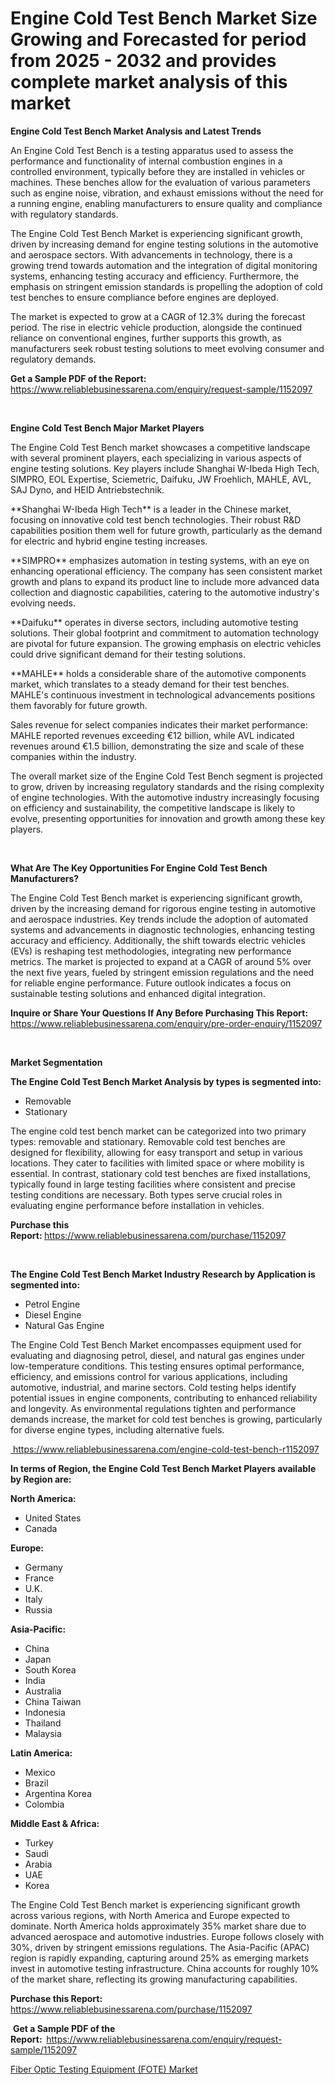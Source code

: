 <p><h1>Engine Cold Test Bench Market Size Growing and Forecasted for period from 2025 - 2032 and provides complete market analysis of this market</h1></p><p><strong>Engine Cold Test Bench Market Analysis and Latest Trends</strong></p>
<p><p>An Engine Cold Test Bench is a testing apparatus used to assess the performance and functionality of internal combustion engines in a controlled environment, typically before they are installed in vehicles or machines. These benches allow for the evaluation of various parameters such as engine noise, vibration, and exhaust emissions without the need for a running engine, enabling manufacturers to ensure quality and compliance with regulatory standards.</p><p>The Engine Cold Test Bench Market is experiencing significant growth, driven by increasing demand for engine testing solutions in the automotive and aerospace sectors. With advancements in technology, there is a growing trend towards automation and the integration of digital monitoring systems, enhancing testing accuracy and efficiency. Furthermore, the emphasis on stringent emission standards is propelling the adoption of cold test benches to ensure compliance before engines are deployed.</p><p>The market is expected to grow at a CAGR of 12.3% during the forecast period. The rise in electric vehicle production, alongside the continued reliance on conventional engines, further supports this growth, as manufacturers seek robust testing solutions to meet evolving consumer and regulatory demands.</p></p>
<p><strong>Get a Sample PDF of the Report:&nbsp;</strong> <a href="https://www.reliablebusinessarena.com/enquiry/request-sample/1152097?utm_campaign=2143&utm_medium=2&utm_source=Github&utm_content=ia&utm_term=24022025&utm_id=engine-cold-test-bench">https://www.reliablebusinessarena.com/enquiry/request-sample/1152097</a></p>
<p>&nbsp;</p>
<p><strong>Engine Cold Test Bench Major Market Players</strong></p>
<p><p>The Engine Cold Test Bench market showcases a competitive landscape with several prominent players, each specializing in various aspects of engine testing solutions. Key players include Shanghai W-Ibeda High Tech, SIMPRO, EOL Expertise, Sciemetric, Daifuku, JW Froehlich, MAHLE, AVL, SAJ Dyno, and HEID Antriebstechnik.</p><p>**Shanghai W-Ibeda High Tech** is a leader in the Chinese market, focusing on innovative cold test bench technologies. Their robust R&D capabilities position them well for future growth, particularly as the demand for electric and hybrid engine testing increases.</p><p>**SIMPRO** emphasizes automation in testing systems, with an eye on enhancing operational efficiency. The company has seen consistent market growth and plans to expand its product line to include more advanced data collection and diagnostic capabilities, catering to the automotive industry's evolving needs.</p><p>**Daifuku** operates in diverse sectors, including automotive testing solutions. Their global footprint and commitment to automation technology are pivotal for future expansion. The growing emphasis on electric vehicles could drive significant demand for their testing solutions.</p><p>**MAHLE** holds a considerable share of the automotive components market, which translates to a steady demand for their test benches. MAHLE's continuous investment in technological advancements positions them favorably for future growth.</p><p>Sales revenue for select companies indicates their market performance: MAHLE reported revenues exceeding €12 billion, while AVL indicated revenues around €1.5 billion, demonstrating the size and scale of these companies within the industry.</p><p>The overall market size of the Engine Cold Test Bench segment is projected to grow, driven by increasing regulatory standards and the rising complexity of engine technologies. With the automotive industry increasingly focusing on efficiency and sustainability, the competitive landscape is likely to evolve, presenting opportunities for innovation and growth among these key players.</p></p>
<p>&nbsp;</p>
<p><strong>What Are The Key Opportunities For Engine Cold Test Bench Manufacturers?</strong></p>
<p><p>The Engine Cold Test Bench market is experiencing significant growth, driven by the increasing demand for rigorous engine testing in automotive and aerospace industries. Key trends include the adoption of automated systems and advancements in diagnostic technologies, enhancing testing accuracy and efficiency. Additionally, the shift towards electric vehicles (EVs) is reshaping test methodologies, integrating new performance metrics. The market is projected to expand at a CAGR of around 5% over the next five years, fueled by stringent emission regulations and the need for reliable engine performance. Future outlook indicates a focus on sustainable testing solutions and enhanced digital integration.</p></p>
<p><strong>Inquire or Share Your Questions If Any Before Purchasing This Report:</strong> <a href="https://www.reliablebusinessarena.com/enquiry/pre-order-enquiry/1152097?utm_campaign=2143&utm_medium=2&utm_source=Github&utm_content=ia&utm_term=24022025&utm_id=engine-cold-test-bench">https://www.reliablebusinessarena.com/enquiry/pre-order-enquiry/1152097</a></p>
<p>&nbsp;</p>
<p><strong>Market Segmentation</strong></p>
<p><strong>The Engine Cold Test Bench Market Analysis by types is segmented into:</strong></p>
<p><ul><li>Removable</li><li>Stationary</li></ul></p>
<p><p>The engine cold test bench market can be categorized into two primary types: removable and stationary. Removable cold test benches are designed for flexibility, allowing for easy transport and setup in various locations. They cater to facilities with limited space or where mobility is essential. In contrast, stationary cold test benches are fixed installations, typically found in large testing facilities where consistent and precise testing conditions are necessary. Both types serve crucial roles in evaluating engine performance before installation in vehicles.</p></p>
<p><strong>Purchase this Report:&nbsp;</strong><a href="https://www.reliablebusinessarena.com/purchase/1152097?utm_campaign=2143&utm_medium=2&utm_source=Github&utm_content=ia&utm_term=24022025&utm_id=engine-cold-test-bench">https://www.reliablebusinessarena.com/purchase/1152097</a></p>
<p>&nbsp;</p>
<p><strong>The Engine Cold Test Bench Market Industry Research by Application is segmented into:</strong></p>
<p><ul><li>Petrol Engine</li><li>Diesel Engine</li><li>Natural Gas Engine</li></ul></p>
<p><p>The Engine Cold Test Bench Market encompasses equipment used for evaluating and diagnosing petrol, diesel, and natural gas engines under low-temperature conditions. This testing ensures optimal performance, efficiency, and emissions control for various applications, including automotive, industrial, and marine sectors. Cold testing helps identify potential issues in engine components, contributing to enhanced reliability and longevity. As environmental regulations tighten and performance demands increase, the market for cold test benches is growing, particularly for diverse engine types, including alternative fuels.</p></p>
<p><a href="https://www.reliablebusinessarena.com/engine-cold-test-bench-r1152097?utm_campaign=2143&utm_medium=2&utm_source=Github&utm_content=ia&utm_term=24022025&utm_id=engine-cold-test-bench">&nbsp;https://www.reliablebusinessarena.com/engine-cold-test-bench-r1152097</a></p>
<p><strong>In terms of Region, the Engine Cold Test Bench Market Players available by Region are:</strong></p>
<p>
    <p> <strong> North America: </strong>
        <ul>
            <li>United States</li>
            <li>Canada</li>
        </ul>
        </p> 
    <p> <strong> Europe: </strong>
        <ul>
            <li>Germany</li>
            <li>France</li>
            <li>U.K.</li>
            <li>Italy</li>
            <li>Russia</li>
        </ul>
        </p> 
    <p> <strong> Asia-Pacific: </strong>
        <ul>
            <li>China</li>
            <li>Japan</li>
            <li>South Korea</li>
            <li>India</li>
            <li>Australia</li>
            <li>China Taiwan</li>
            <li>Indonesia</li>
            <li>Thailand</li>
            <li>Malaysia</li>
        </ul>
        </p> 
    <p> <strong> Latin America: </strong>
        <ul>
            <li>Mexico</li>
            <li>Brazil</li>
            <li>Argentina Korea</li>
            <li>Colombia</li>
        </ul>
        </p> 
    <p> <strong> Middle East & Africa: </strong>
        <ul>
            <li>Turkey</li>
            <li>Saudi</li>
            <li>Arabia</li>
            <li>UAE</li>
            <li>Korea</li>
        </ul>
    </p>
    </p>
<p><p>The Engine Cold Test Bench market is experiencing significant growth across various regions, with North America and Europe expected to dominate. North America holds approximately 35% market share due to advanced aerospace and automotive industries. Europe follows closely with 30%, driven by stringent emissions regulations. The Asia-Pacific (APAC) region is rapidly expanding, capturing around 25% as emerging markets invest in automotive testing infrastructure. China accounts for roughly 10% of the market share, reflecting its growing manufacturing capabilities.</p></p>
<p><strong>Purchase this Report: </strong><a href="https://www.reliablebusinessarena.com/purchase/1152097?utm_campaign=2143&utm_medium=2&utm_source=Github&utm_content=ia&utm_term=24022025&utm_id=engine-cold-test-bench">https://www.reliablebusinessarena.com/purchase/1152097</a></p>
<p>&nbsp;<strong>Get a Sample PDF of the Report:&nbsp;&nbsp;</strong><a href="https://www.reliablebusinessarena.com/enquiry/request-sample/1152097?utm_campaign=2143&utm_medium=2&utm_source=Github&utm_content=ia&utm_term=24022025&utm_id=engine-cold-test-bench">https://www.reliablebusinessarena.com/enquiry/request-sample/1152097</a></p>
<p><strong></strong></p>
<p><p><a href="https://github.com/FlorianWolf90/Market-Research-Report-List-1/blob/main/fiber-optic-testing-equipment-fote-market.md?utm_campaign=2143&utm_medium=2&utm_source=Github&utm_content=ia&utm_term=24022025&utm_id=engine-cold-test-bench">Fiber Optic Testing Equipment (FOTE) Market</a></p></p>